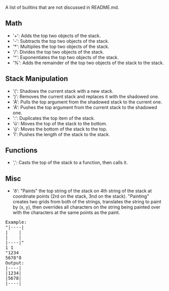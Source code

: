 A list of builtins that are not discussed in README.md.

## Math
- '+': Adds the top two objects of the stack.
- '-': Subtracts the top two objects of the stack.
- '*': Multiplies the top two objects of the stack.
- '/': Divides the top two objects of the stack.
- '^': Exponentiates the top two objects of the stack.
- '%': Adds the remainder of the top two objects of the stack to the stack.

## Stack Manipulation
- '(': Shadows the current stack with a new stack.
- ')': Removes the current stack and replaces it with the shadowed one.
- 'À': Pulls the top argument from the shadowed stack to the current one.
- 'Á': Pushes the top argument from the current stack to the shadowed one.
- ':': Duplicates the top item of the stack.
- 'ù': Moves the top of the stack to the bottom.
- 'ú': Moves the bottom of the stack to the top.
- 'Ï': Pushes the length of the stack to the stack.

## Functions
- ',': Casts the top of the stack to a function, then calls it.

## Misc
- 'ð': "Paints" the top string of the stack on 4th string of the stack at coordinate points
(2rd on the stack, 3nd on the stack). "Painting" creates two grids from both of the strings, translates the string
to paint by (x, y), then overrides all characters on the string being painted over with the characters at the same
points as the paint.
<pre>
Example:
"|----|
|    |
|    |
|----|"
1 1
"1234
5678"ð
Output:
|----|
|1234|
|5678|
|----|
</pre>
